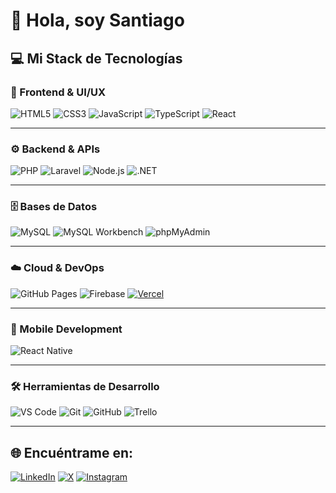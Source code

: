 # 👋 Hola, soy Santiago

## 💻 Mi Stack de Tecnologías

### 🎨 Frontend & UI/UX
![HTML5](https://img.shields.io/badge/HTML5-E34F26?style=flat&logo=html5&logoColor=white)
![CSS3](https://img.shields.io/badge/CSS3-1572B6?style=flat&logo=css3&logoColor=white)
![JavaScript](https://img.shields.io/badge/JavaScript-F7DF1E?style=flat&logo=javascript&logoColor=black)
![TypeScript](https://img.shields.io/badge/TypeScript-3178C6?style=flat&logo=typescript&logoColor=white)
![React](https://img.shields.io/badge/React-20232A?style=flat&logo=react&logoColor=61DAFB)

---

### ⚙️ Backend & APIs
![PHP](https://img.shields.io/badge/PHP-777BB4?style=flat&logo=php&logoColor=white)
![Laravel](https://img.shields.io/badge/Laravel-FF2D20?style=flat&logo=laravel&logoColor=white)
![Node.js](https://img.shields.io/badge/Node.js-43853D?style=flat&logo=node.js&logoColor=white)
![.NET](https://img.shields.io/badge/.NET-512BD4?style=flat&logo=dotnet&logoColor=white)

---

### 🗄️ Bases de Datos
![MySQL](https://img.shields.io/badge/MySQL-005C84?style=flat&logo=mysql&logoColor=white)
![MySQL Workbench](https://img.shields.io/badge/MySQL_Workbench-4479A1?style=flat&logo=mysql&logoColor=white)
![phpMyAdmin](https://img.shields.io/badge/phpMyAdmin-6C78AF?style=flat&logo=phpmyadmin&logoColor=white)

---

### ☁️ Cloud & DevOps
![GitHub Pages](https://img.shields.io/badge/GitHub_Pages-222222?style=flat&logo=githubpages&logoColor=white)
![Firebase](https://img.shields.io/badge/Firebase-FFCA28?style=flat&logo=firebase&logoColor=black)
[![Vercel](https://img.shields.io/badge/Vercel-000000?style=flat&logo=vercel&logoColor=white)](https://vercel.com/tuusuario)

---

### 📱 Mobile Development
![React Native](https://img.shields.io/badge/React_Native-20232A?style=flat&logo=react&logoColor=61DAFB)

---

### 🛠️ Herramientas de Desarrollo
![VS Code](https://img.shields.io/badge/VS_Code-0078D4?style=flat&logo=visualstudiocode&logoColor=white)
![Git](https://img.shields.io/badge/Git-F05032?style=flat&logo=git&logoColor=white)
![GitHub](https://img.shields.io/badge/GitHub-181717?style=flat&logo=github&logoColor=white)
![Trello](https://img.shields.io/badge/Trello-0052CC?style=flat&logo=trello&logoColor=white)

---

## 🌐 Encuéntrame en:
[![LinkedIn](https://img.shields.io/badge/LinkedIn-0A66C2?style=flat&logo=linkedin&logoColor=white)](https://www.linkedin.com/in/santiago-ignacio-caso-)
[![X](https://img.shields.io/badge/X-000000?style=flat&logo=x&logoColor=white)](https://x.com/santiag22249100)
[![Instagram](https://img.shields.io/badge/Instagram-E4405F?style=flat&logo=instagram&logoColor=white)](https://www.instagram.com/santiagocaso_)
